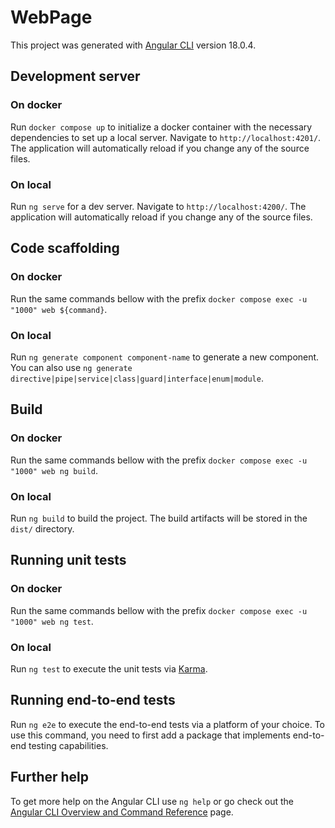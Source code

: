 # WebPage

This project was generated with [Angular CLI](https://github.com/angular/angular-cli) version 18.0.4.

## Development server
### On docker
Run `docker compose up` to initialize a docker container with the necessary dependencies to set up a local server. Navigate to `http://localhost:4201/`. The application will automatically reload if you change any of the source files.

### On local
Run `ng serve` for a dev server. Navigate to `http://localhost:4200/`. The application will automatically reload if you change any of the source files.

## Code scaffolding
### On docker
Run the same commands bellow with the prefix `docker compose exec -u "1000" web ${command}`.

### On local
Run `ng generate component component-name` to generate a new component. You can also use `ng generate directive|pipe|service|class|guard|interface|enum|module`.

## Build
### On docker
Run the same commands bellow with the prefix `docker compose exec -u "1000" web ng build`.

### On local
Run `ng build` to build the project. The build artifacts will be stored in the `dist/` directory.

## Running unit tests

### On docker
Run the same commands bellow with the prefix `docker compose exec -u "1000" web ng test`.

### On local
Run `ng test` to execute the unit tests via [Karma](https://karma-runner.github.io).

## Running end-to-end tests

Run `ng e2e` to execute the end-to-end tests via a platform of your choice. To use this command, you need to first add a package that implements end-to-end testing capabilities.

## Further help

To get more help on the Angular CLI use `ng help` or go check out the [Angular CLI Overview and Command Reference](https://angular.dev/tools/cli) page.
